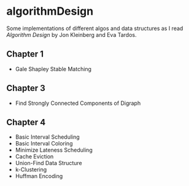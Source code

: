 # algorithmDesign
Some implementations of different algos and data structures as I read *Algorithm Design* by Jon Kleinberg and Eva Tardos.
## Chapter 1
- Gale Shapley Stable Matching
## Chapter 3
- Find Strongly Connected Components of Digraph
## Chapter 4
- Basic Interval Scheduling
- Basic Interval Coloring
- Minimize Lateness Scheduling
- Cache Eviction
- Union-Find Data Structure
- k-Clustering
- Huffman Encoding
